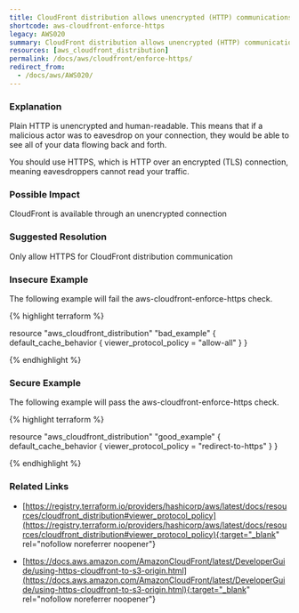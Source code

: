 ```yaml
---
title: CloudFront distribution allows unencrypted (HTTP) communications.
shortcode: aws-cloudfront-enforce-https
legacy: AWS020
summary: CloudFront distribution allows unencrypted (HTTP) communications. 
resources: [aws_cloudfront_distribution] 
permalink: /docs/aws/cloudfront/enforce-https/
redirect_from: 
  - /docs/aws/AWS020/
---
```


### Explanation


Plain HTTP is unencrypted and human-readable. This means that if a malicious actor was to eavesdrop on your connection, they would be able to see all of your data flowing back and forth.

You should use HTTPS, which is HTTP over an encrypted (TLS) connection, meaning eavesdroppers cannot read your traffic.


### Possible Impact
CloudFront is available through an unencrypted connection

### Suggested Resolution
Only allow HTTPS for CloudFront distribution communication


### Insecure Example

The following example will fail the aws-cloudfront-enforce-https check.

{% highlight terraform %}

resource "aws_cloudfront_distribution" "bad_example" {
	default_cache_behavior {
	    viewer_protocol_policy = "allow-all"
	  }
}

{% endhighlight %}



### Secure Example

The following example will pass the aws-cloudfront-enforce-https check.

{% highlight terraform %}

resource "aws_cloudfront_distribution" "good_example" {
	default_cache_behavior {
	    viewer_protocol_policy = "redirect-to-https"
	  }
}

{% endhighlight %}



### Related Links


- [https://registry.terraform.io/providers/hashicorp/aws/latest/docs/resources/cloudfront_distribution#viewer_protocol_policy](https://registry.terraform.io/providers/hashicorp/aws/latest/docs/resources/cloudfront_distribution#viewer_protocol_policy){:target="_blank" rel="nofollow noreferrer noopener"}

- [https://docs.aws.amazon.com/AmazonCloudFront/latest/DeveloperGuide/using-https-cloudfront-to-s3-origin.html](https://docs.aws.amazon.com/AmazonCloudFront/latest/DeveloperGuide/using-https-cloudfront-to-s3-origin.html){:target="_blank" rel="nofollow noreferrer noopener"}


